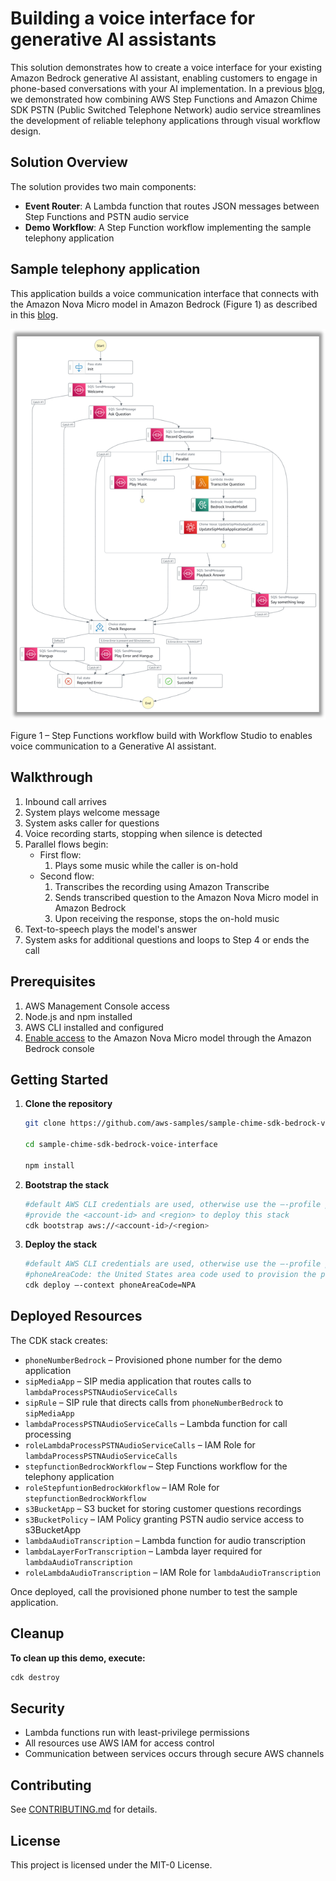 # Building a voice interface for generative AI assistants

This solution demonstrates how to create a voice interface for your existing Amazon Bedrock generative AI assistant, enabling customers to engage in phone-based conversations with your AI implementation. In a previous [blog](https://aws.amazon.com/blogs/messaging-and-targeting/visually-build-telephony-applications-with-aws-step-functions/), we demonstrated how combining AWS Step Functions and Amazon Chime SDK PSTN (Public Switched Telephone Network) audio service streamlines the development of reliable telephony applications through visual workflow design.

## Solution Overview

The solution provides two main components:

- **Event Router**: A Lambda function that routes JSON messages between Step Functions and PSTN audio service
- **Demo Workflow**: A Step Function workflow implementing the sample telephony application

## Sample telephony application

This application builds a voice communication interface that connects with the Amazon Nova Micro model in Amazon Bedrock (Figure 1) as described in this [blog](https://aws.amazon.com/blogs/messaging-and-targeting/building-voice-interface-for-genai-assistant/). 

![Demo-Workflow](/images/conversational-genai-agent.png)

Figure 1 – Step Functions workflow build with Workflow Studio to enables voice communication to a Generative AI assistant.

## Walkthrough

1. Inbound call arrives
2. System plays welcome message
3. System asks caller for questions
4. Voice recording starts, stopping when silence is detected
5. Parallel flows begin:
   - First flow:
     1. Plays some music while the caller is on-hold
   - Second flow:
     1. Transcribes the recording using Amazon Transcribe
     2. Sends transcribed question to the Amazon Nova Micro model in Amazon Bedrock
     3. Upon receiving the response, stops the on-hold music
6. Text-to-speech plays the model's answer
7. System asks for additional questions and loops to Step 4 or ends the call

## Prerequisites

1. AWS Management Console access
2. Node.js and npm installed
3. AWS CLI installed and configured
4. [Enable access](https://docs.aws.amazon.com/bedrock/latest/userguide/model-access-modify.html) to the Amazon Nova Micro model through the Amazon Bedrock console

## Getting Started

1. **Clone the repository**
   ```bash
   git clone https://github.com/aws-samples/sample-chime-sdk-bedrock-voice-interface

   cd sample-chime-sdk-bedrock-voice-interface
   
   npm install
   ```
2. **Bootstrap the stack**
   ```bash
   #default AWS CLI credentials are used, otherwise use the –-profile parameter
   #provide the <account-id> and <region> to deploy this stack
   cdk bootstrap aws://<account-id>/<region>
   ```

3. **Deploy the stack**
   ```bash
   #default AWS CLI credentials are used, otherwise use the –-profile parameter
   #phoneAreaCode: the United States area code used to provision the phone number
   cdk deploy –-context phoneAreaCode=NPA
   ```

## Deployed Resources

The CDK stack creates:

- `phoneNumberBedrock` – Provisioned phone number for the demo application
- `sipMediaApp` – SIP media application that routes calls to `lambdaProcessPSTNAudioServiceCalls` 
- `sipRule` – SIP rule that directs calls from `phoneNumberBedrock` to `sipMediaApp`
- `lambdaProcessPSTNAudioServiceCalls` – Lambda function for call processing 
- `roleLambdaProcessPSTNAudioServiceCalls` – IAM Role for `lambdaProcessPSTNAudioServiceCalls`
- `stepfunctionBedrockWorkflow` – Step Functions workflow for the telephony application
- `roleStepfuntionBedrockWorkflow` – IAM Role for `stepfunctionBedrockWorkflow`
- `s3BucketApp` – S3 bucket for storing customer questions recordings
- `s3BucketPolicy` – IAM Policy granting PSTN audio service access to s3BucketApp
- `lambdaAudioTranscription` – Lambda function for audio transcription
- `lambdaLayerForTranscription` – Lambda layer required for `lambdaAudioTranscription`
- `roleLambdaAudioTranscription` – IAM Role for `lambdaAudioTranscription`

Once deployed, call the provisioned phone number to test the sample application. 

## Cleanup

**To clean up this demo, execute:**
   ```bash
   cdk destroy
   ```

## Security

- Lambda functions run with least-privilege permissions
- All resources use AWS IAM for access control
- Communication between services occurs through secure AWS channels

## Contributing

See [CONTRIBUTING.md](CONTRIBUTING.md) for details.

## License

This project is licensed under the MIT-0 License.


